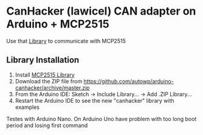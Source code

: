 # CanHacker (lawicel) CAN adapter on Arduino + MCP2515

Use that [Library](https://github.com/autowp/arduino-mcp2515) to communicate with MCP2515

## Library Installation

1. Install [MCP2515 Library](https://github.com/autowp/arduino-mcp2515)
2. Download the ZIP file from https://github.com/autowp/arduino-canhacker/archive/master.zip
3. From the Arduino IDE: Sketch -> Include Library... -> Add .ZIP Library...
4. Restart the Arduino IDE to see the new "canhacker" library with examples

Testes with Arduino Nano.
On Arduino Uno have problem with too long boot period and losing first command
